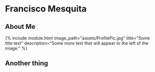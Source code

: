 # Francisco Mesquita

## About Me

{% include module.html image_path="assets/ProfilePic.jpg" title="Some title text" description="Some more text that will appear to the left of the image." %}

## Another thing
